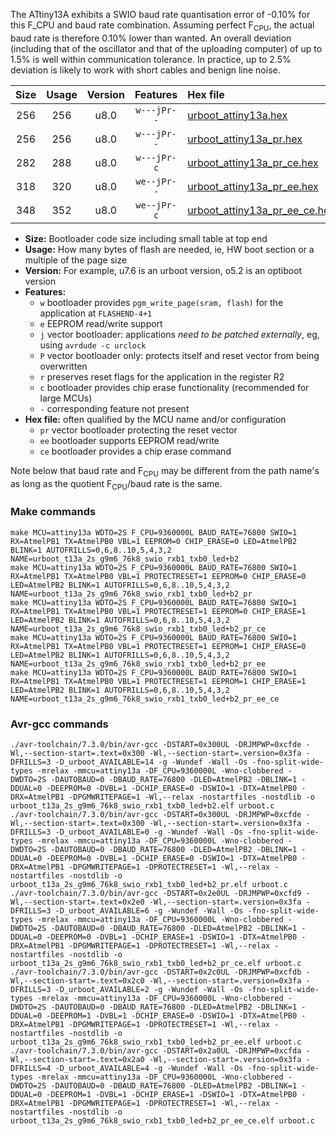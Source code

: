 The ATtiny13A exhibits a SWIO baud rate quantisation error of -0.10% for this F_CPU and baud rate combination. Assuming perfect F<sub>CPU</sub>, the actual baud rate is therefore 0.10% lower than wanted. An overall deviation (including that of the oscillator and that of the uploading computer) of up to 1.5% is well within communication tolerance. In practice, up to 2.5% deviation is likely to work with short cables and benign line noise.

|Size|Usage|Version|Features|Hex file|
|:-:|:-:|:-:|:-:|:--|
|256|256|u8.0|`w---jPr--`|[urboot_attiny13a.hex](https://raw.githubusercontent.com/stefanrueger/urboot.hex/main/cores/microcore/attiny13a/watchdog_2_s/internal_oscillator/1170000_hz/9600_baud/swio_rxb1_txb0/led%2Bb2/urboot_attiny13a.hex)|
|256|256|u8.0|`w---jPr--`|[urboot_attiny13a_pr.hex](https://raw.githubusercontent.com/stefanrueger/urboot.hex/main/cores/microcore/attiny13a/watchdog_2_s/internal_oscillator/1170000_hz/9600_baud/swio_rxb1_txb0/led%2Bb2/urboot_attiny13a_pr.hex)|
|282|288|u8.0|`w---jPr-c`|[urboot_attiny13a_pr_ce.hex](https://raw.githubusercontent.com/stefanrueger/urboot.hex/main/cores/microcore/attiny13a/watchdog_2_s/internal_oscillator/1170000_hz/9600_baud/swio_rxb1_txb0/led%2Bb2/urboot_attiny13a_pr_ce.hex)|
|318|320|u8.0|`we--jPr--`|[urboot_attiny13a_pr_ee.hex](https://raw.githubusercontent.com/stefanrueger/urboot.hex/main/cores/microcore/attiny13a/watchdog_2_s/internal_oscillator/1170000_hz/9600_baud/swio_rxb1_txb0/led%2Bb2/urboot_attiny13a_pr_ee.hex)|
|348|352|u8.0|`we--jPr-c`|[urboot_attiny13a_pr_ee_ce.hex](https://raw.githubusercontent.com/stefanrueger/urboot.hex/main/cores/microcore/attiny13a/watchdog_2_s/internal_oscillator/1170000_hz/9600_baud/swio_rxb1_txb0/led%2Bb2/urboot_attiny13a_pr_ee_ce.hex)|

- **Size:** Bootloader code size including small table at top end
- **Usage:** How many bytes of flash are needed, ie, HW boot section or a multiple of the page size
- **Version:** For example, u7.6 is an urboot version, o5.2 is an optiboot version
- **Features:**
  + `w` bootloader provides `pgm_write_page(sram, flash)` for the application at `FLASHEND-4+1`
  + `e` EEPROM read/write support
  + `j` vector bootloader: applications *need to be patched externally*, eg, using `avrdude -c urclock`
  + `P` vector bootloader only: protects itself and reset vector from being overwritten
  + `r` preserves reset flags for the application in the register R2
  + `c` bootloader provides chip erase functionality (recommended for large MCUs)
  + `-` corresponding feature not present
- **Hex file:** often qualified by the MCU name and/or configuration
  + `pr` vector bootloader protecting the reset vector
  + `ee` bootloader supports EEPROM read/write
  + `ce` bootloader provides a chip erase command


Note below that baud rate and F<sub>CPU</sub> may be different from the path name's as long as the quotient F<sub>CPU</sub>/baud rate is the same.

### Make commands
```
make MCU=attiny13a WDTO=2S F_CPU=9360000L BAUD_RATE=76800 SWIO=1 RX=AtmelPB1 TX=AtmelPB0 VBL=1 EEPROM=0 CHIP_ERASE=0 LED=AtmelPB2 BLINK=1 AUTOFRILLS=0,6,8..10,5,4,3,2 NAME=urboot_t13a_2s_g9m6_76k8_swio_rxb1_txb0_led+b2
make MCU=attiny13a WDTO=2S F_CPU=9360000L BAUD_RATE=76800 SWIO=1 RX=AtmelPB1 TX=AtmelPB0 VBL=1 PROTECTRESET=1 EEPROM=0 CHIP_ERASE=0 LED=AtmelPB2 BLINK=1 AUTOFRILLS=0,6,8..10,5,4,3,2 NAME=urboot_t13a_2s_g9m6_76k8_swio_rxb1_txb0_led+b2_pr
make MCU=attiny13a WDTO=2S F_CPU=9360000L BAUD_RATE=76800 SWIO=1 RX=AtmelPB1 TX=AtmelPB0 VBL=1 PROTECTRESET=1 EEPROM=0 CHIP_ERASE=1 LED=AtmelPB2 BLINK=1 AUTOFRILLS=0,6,8..10,5,4,3,2 NAME=urboot_t13a_2s_g9m6_76k8_swio_rxb1_txb0_led+b2_pr_ce
make MCU=attiny13a WDTO=2S F_CPU=9360000L BAUD_RATE=76800 SWIO=1 RX=AtmelPB1 TX=AtmelPB0 VBL=1 PROTECTRESET=1 EEPROM=1 CHIP_ERASE=0 LED=AtmelPB2 BLINK=1 AUTOFRILLS=0,6,8..10,5,4,3,2 NAME=urboot_t13a_2s_g9m6_76k8_swio_rxb1_txb0_led+b2_pr_ee
make MCU=attiny13a WDTO=2S F_CPU=9360000L BAUD_RATE=76800 SWIO=1 RX=AtmelPB1 TX=AtmelPB0 VBL=1 PROTECTRESET=1 EEPROM=1 CHIP_ERASE=1 LED=AtmelPB2 BLINK=1 AUTOFRILLS=0,6,8..10,5,4,3,2 NAME=urboot_t13a_2s_g9m6_76k8_swio_rxb1_txb0_led+b2_pr_ee_ce
```

### Avr-gcc commands
```
./avr-toolchain/7.3.0/bin/avr-gcc -DSTART=0x300UL -DRJMPWP=0xcfde -Wl,--section-start=.text=0x300 -Wl,--section-start=.version=0x3fa -DFRILLS=3 -D_urboot_AVAILABLE=14 -g -Wundef -Wall -Os -fno-split-wide-types -mrelax -mmcu=attiny13a -DF_CPU=9360000L -Wno-clobbered -DWDTO=2S -DAUTOBAUD=0 -DBAUD_RATE=76800 -DLED=AtmelPB2 -DBLINK=1 -DDUAL=0 -DEEPROM=0 -DVBL=1 -DCHIP_ERASE=0 -DSWIO=1 -DTX=AtmelPB0 -DRX=AtmelPB1 -DPGMWRITEPAGE=1 -Wl,--relax -nostartfiles -nostdlib -o urboot_t13a_2s_g9m6_76k8_swio_rxb1_txb0_led+b2.elf urboot.c
./avr-toolchain/7.3.0/bin/avr-gcc -DSTART=0x300UL -DRJMPWP=0xcfde -Wl,--section-start=.text=0x300 -Wl,--section-start=.version=0x3fa -DFRILLS=3 -D_urboot_AVAILABLE=0 -g -Wundef -Wall -Os -fno-split-wide-types -mrelax -mmcu=attiny13a -DF_CPU=9360000L -Wno-clobbered -DWDTO=2S -DAUTOBAUD=0 -DBAUD_RATE=76800 -DLED=AtmelPB2 -DBLINK=1 -DDUAL=0 -DEEPROM=0 -DVBL=1 -DCHIP_ERASE=0 -DSWIO=1 -DTX=AtmelPB0 -DRX=AtmelPB1 -DPGMWRITEPAGE=1 -DPROTECTRESET=1 -Wl,--relax -nostartfiles -nostdlib -o urboot_t13a_2s_g9m6_76k8_swio_rxb1_txb0_led+b2_pr.elf urboot.c
./avr-toolchain/7.3.0/bin/avr-gcc -DSTART=0x2e0UL -DRJMPWP=0xcfd9 -Wl,--section-start=.text=0x2e0 -Wl,--section-start=.version=0x3fa -DFRILLS=3 -D_urboot_AVAILABLE=6 -g -Wundef -Wall -Os -fno-split-wide-types -mrelax -mmcu=attiny13a -DF_CPU=9360000L -Wno-clobbered -DWDTO=2S -DAUTOBAUD=0 -DBAUD_RATE=76800 -DLED=AtmelPB2 -DBLINK=1 -DDUAL=0 -DEEPROM=0 -DVBL=1 -DCHIP_ERASE=1 -DSWIO=1 -DTX=AtmelPB0 -DRX=AtmelPB1 -DPGMWRITEPAGE=1 -DPROTECTRESET=1 -Wl,--relax -nostartfiles -nostdlib -o urboot_t13a_2s_g9m6_76k8_swio_rxb1_txb0_led+b2_pr_ce.elf urboot.c
./avr-toolchain/7.3.0/bin/avr-gcc -DSTART=0x2c0UL -DRJMPWP=0xcfdb -Wl,--section-start=.text=0x2c0 -Wl,--section-start=.version=0x3fa -DFRILLS=3 -D_urboot_AVAILABLE=2 -g -Wundef -Wall -Os -fno-split-wide-types -mrelax -mmcu=attiny13a -DF_CPU=9360000L -Wno-clobbered -DWDTO=2S -DAUTOBAUD=0 -DBAUD_RATE=76800 -DLED=AtmelPB2 -DBLINK=1 -DDUAL=0 -DEEPROM=1 -DVBL=1 -DCHIP_ERASE=0 -DSWIO=1 -DTX=AtmelPB0 -DRX=AtmelPB1 -DPGMWRITEPAGE=1 -DPROTECTRESET=1 -Wl,--relax -nostartfiles -nostdlib -o urboot_t13a_2s_g9m6_76k8_swio_rxb1_txb0_led+b2_pr_ee.elf urboot.c
./avr-toolchain/7.3.0/bin/avr-gcc -DSTART=0x2a0UL -DRJMPWP=0xcfda -Wl,--section-start=.text=0x2a0 -Wl,--section-start=.version=0x3fa -DFRILLS=4 -D_urboot_AVAILABLE=4 -g -Wundef -Wall -Os -fno-split-wide-types -mrelax -mmcu=attiny13a -DF_CPU=9360000L -Wno-clobbered -DWDTO=2S -DAUTOBAUD=0 -DBAUD_RATE=76800 -DLED=AtmelPB2 -DBLINK=1 -DDUAL=0 -DEEPROM=1 -DVBL=1 -DCHIP_ERASE=1 -DSWIO=1 -DTX=AtmelPB0 -DRX=AtmelPB1 -DPGMWRITEPAGE=1 -DPROTECTRESET=1 -Wl,--relax -nostartfiles -nostdlib -o urboot_t13a_2s_g9m6_76k8_swio_rxb1_txb0_led+b2_pr_ee_ce.elf urboot.c
```

